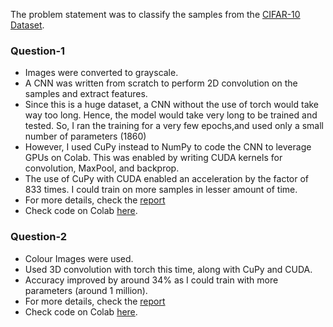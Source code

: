 The problem statement was to classify the samples from the [CIFAR-10 Dataset](https://www.cs.toronto.edu/~kriz/cifar.html).

### Question-1
- Images were converted to grayscale.
- A CNN was written from scratch to perform 2D convolution on the samples and extract features.
- Since this is a huge dataset, a CNN without the use of torch would take way too long. 
  Hence, the model would take very long to be trained and tested. So, I ran the training for a very few epochs,and
  used only a small number of parameters (1860)
- However, I used CuPy instead to NumPy to code the CNN to leverage GPUs on Colab. This was enabled by writing
  CUDA kernels for convolution, MaxPool, and backprop. 
- The use of CuPy with CUDA enabled an acceleration by the factor of 833 times. I could train on more samples in lesser amount of time.
- For more details, check the [report]()
- Check code on Colab [here](https://colab.research.google.com/drive/1G913QeB30kGbgbruyu8UDglNUlynsZzj?usp=sharing).

### Question-2
- Colour Images were used.
- Used 3D convolution with torch this time, along with CuPy and CUDA.
- Accuracy improved by around 34% as I could train with more parameters (around 1 million).
- For more details, check the [report]()
- Check code on Colab [here](https://colab.research.google.com/drive/1GL4lbsyA9cKkJIgfTrhOWL3Gg__5tv-M?usp=sharing).
